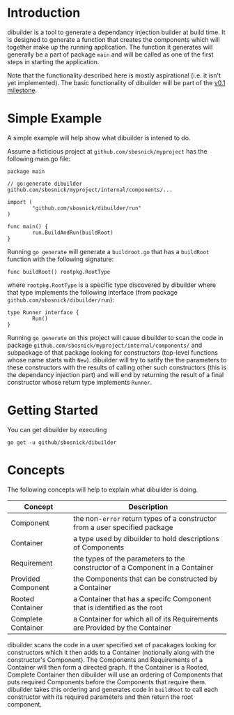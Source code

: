 # Introduction
dibuilder is a tool to generate a dependancy injection builder at build time. It is 
designed to generate a function that creates the components which will together make
up the running application. The function it generates will generally be a part of
package `main` and will be called as one of the first steps in starting the application.

Note that the functionality described here is mostly aspirational (i.e. it isn't yet
implemented). The basic functionality of dibuilder will be part of the
[v0.1 milestone](https://github.com/sbosnick/dibuilder/milestone/1).

# Simple Example
A simple example will help show what dibuilder is intened to do.

Assume a ficticious project at `github.com/sbosnick/myproject` has the following main.go
file:

```golang
package main

// go:generate dibuilder github.com/sbosnick/myproject/internal/components/...

import (
        "github.com/sbosnick/dibuilder/run"
)

func main() {
        run.BuildAndRun(buildRoot)
}

```

Running `go generate` will generate a `buildroot.go` that has a `buildRoot` function
with the following signature:

```golang
func buildRoot() rootpkg.RootType
```

where `rootpkg.RootType` is a specific type discovered by dibuilder where that type
implements the following interface (from package `github.com/sbosnick/dibuilder/run`):

```golang
type Runner interface {
        Run()
}
```

Running `go generate` on this project will cause dibuilder to scan the code in
package `github.com/sbosnick/myproject/internal/components/` and subpackage of
that package looking for constructors (top-level functions whose name starts with
`New`). dibuilder will try to satify the the parameters to these constructors with
the results of calling other such constructors (this is the dependancy injection part)
and will end by returning the result of a final constructor whose return type implements
`Runner`.

# Getting Started
You can get dibuilder by executing

```
go get -u github/sbosnick/dibuilder
```

# Concepts
The following concepts will help to explain what dibuilder is doing.

| **Concept**        | **Description**                                                              |
|--------------------|------------------------------------------------------------------------------|
| Component          | the non-`error` return types of a constructor from a user specified package  |
| Container          | a type used by dibuilder to hold descriptions of Components                  |
| Requirement        | the types of the parameters to the constructor of a Component in a Container |
| Provided Component | the Components that can be constructed by a Container                        |
| Rooted Container   | a Container that has a specifc Component that is identified as the root      |
| Complete Container | a Container for which all of its Requirements are Provided by the Container  |

dibuilder scans the code in a user specified set of pacakages looking for constructors which it then
adds to a Container (notionally along with the constructor's Component). The Components and
Requirements of a Container will then form a directed graph. If the Container is a Rooted, Complete
Container then dibuilder will use an ordering of Components that puts required Components before the
Components that require them. dibuilder takes this ordering and generates code in `buildRoot` to call
each constructor with its required parameters and then return the root component.
